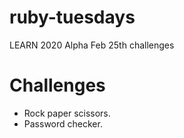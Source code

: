 # ruby-tuesdays
LEARN 2020 Alpha Feb 25th challenges

# Challenges
- Rock paper scissors.
- Password checker.

